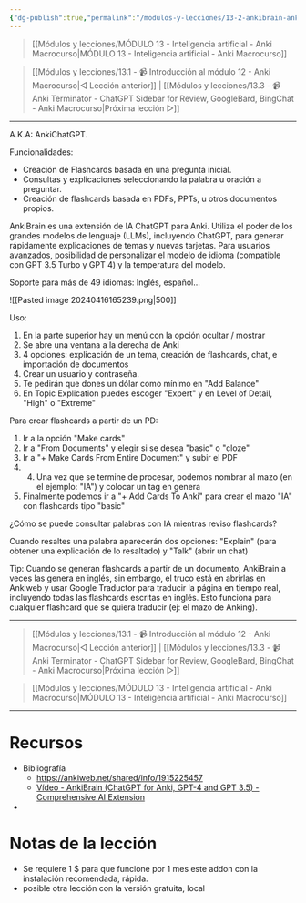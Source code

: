 ```yaml
---
{"dg-publish":true,"permalink":"/modulos-y-lecciones/13-2-ankibrain-anki-macrocurso/","noteIcon":""}
---
```



> [[Módulos y lecciones/MÓDULO 13 - Inteligencia artificial - Anki Macrocurso\|MÓDULO 13 - Inteligencia artificial - Anki Macrocurso]]

> [[Módulos y lecciones/13.1 - 📹 Introducción al módulo 12 - Anki Macrocurso\|◁ Lección anterior]] | [[Módulos y lecciones/13.3  - 📹 Anki Terminator - ChatGPT Sidebar for Review, GoogleBard, BingChat - Anki Macrocurso\|Próxima lección ▷]]

---

A.K.A: AnkiChatGPT. 

Funcionalidades:

- Creación de Flashcards basada en una pregunta inicial.
- Consultas y explicaciones seleccionando la palabra u oración a preguntar.
 - Creación de flashcards basada en PDFs, PPTs, u otros documentos propios.

AnkiBrain es una extensión de IA ChatGPT para Anki. Utiliza el poder de los grandes modelos de lenguaje (LLMs), incluyendo ChatGPT, para generar rápidamente explicaciones de temas y nuevas tarjetas. Para usuarios avanzados, posibilidad de personalizar el modelo de idioma (compatible con GPT 3.5 Turbo y GPT 4) y la temperatura del modelo. 

Soporte para más de 49 idiomas: Inglés, español...


![[Pasted image 20240416165239.png\|500]]

Uso:

1. En la parte superior hay un menú con la opción ocultar / mostrar
2. Se abre una ventana a la derecha de Anki
3. 4 opciones: explicación de un tema, creación de flashcards, chat, e importación de documentos
4. Crear un usuario y contraseña.
5. Te pedirán que dones un dólar como mínimo en "Add Balance"
6. En Topic Explication puedes escoger "Expert" y en Level of Detail, "High" o "Extreme"

Para crear flashcards a partir de un PD: 
1. Ir a la opción "Make cards"
2. Ir a "From Documents" y elegir si se desea "basic" o "cloze"
3. Ir a "+ Make Cards From Entire Document" y subir el PDF
4. 4. Una vez que se termine de procesar, podemos nombrar al mazo (en el ejemplo: "IA") y colocar un tag en genera
5. Finalmente podemos ir a "+ Add Cards To Anki" para crear el mazo "IA" con flashcards tipo "basic"

¿Cómo se puede consultar palabras con IA mientras reviso flashcards?

Cuando resaltes una palabra aparecerán dos opciones: "Explain" (para obtener una explicación de lo resaltado) y "Talk" (abrir un chat)

Tip: Cuando se generan flashcards a partir de un documento, AnkiBrain a veces las genera en inglés, sin embargo, el truco está en abrirlas en Ankiweb y usar Google Traductor para traducir la página en tiempo real, incluyendo todas las flashcards escritas en inglés. Esto funciona para cualquier flashcard que se quiera traducir (ej: el mazo de Anking).

---

> [[Módulos y lecciones/13.1 - 📹 Introducción al módulo 12 - Anki Macrocurso\|◁ Lección anterior]] | [[Módulos y lecciones/13.3  - 📹 Anki Terminator - ChatGPT Sidebar for Review, GoogleBard, BingChat - Anki Macrocurso\|Próxima lección ▷]]

> [[Módulos y lecciones/MÓDULO 13 - Inteligencia artificial - Anki Macrocurso\|MÓDULO 13 - Inteligencia artificial - Anki Macrocurso]]

---

# Recursos
- Bibliografía
	- https://ankiweb.net/shared/info/1915225457
	- [Vídeo - AnkiBrain (ChatGPT for Anki, GPT-4 and GPT 3.5) - Comprehensive AI Extension](https://www.youtube.com/watch?v=Wyy4-V6iezM&ab_channel=AnkiBrain)
- 

# Notas de la lección
- Se requiere 1 $ para que funcione por 1 mes este addon con la instalación recomendada, rápida.
- posible otra lección con la versión gratuita, local